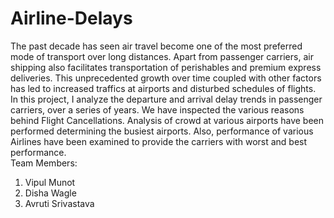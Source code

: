 # Airline-Delays
The past decade has seen air travel become one of the most preferred mode of transport over long distances. Apart from passenger carriers, air shipping also facilitates transportation of perishables and premium express deliveries. This unprecedented growth over time coupled with other factors has led to increased traffics at airports and disturbed schedules of flights. In this project, I analyze the departure and arrival delay trends in passenger carriers, over a series of years. We have inspected the various reasons behind Flight Cancellations. Analysis of crowd at various airports have been performed determining the busiest airports. Also, performance of various Airlines have been examined to provide the carriers with worst and best performance.
<br/>Team Members:<br/>
1. Vipul Munot<br/>
2. Disha Wagle<br/>
3. Avruti Srivastava 
